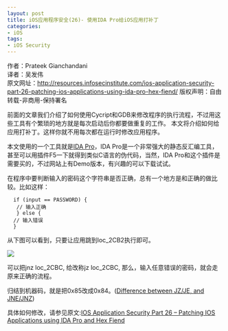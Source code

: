 ```yaml
---
layout: post 
title: iOS应用程序安全(26)- 使用IDA Pro给iOS应用打补丁  
categories: 
- iOS 
tags:   
- iOS Security
---  
```



作者：Prateek Gianchandani  
译者：吴发伟  
原文网址：http://resources.infosecinstitute.com/ios-application-security-part-26-patching-ios-applications-using-ida-pro-hex-fiend/ 
版权声明：自由转载-非商用-保持署名
 
 
 
前面的文章我们介绍了如何使用Cycript和GDB来修改程序的执行流程，不过用这些工具有个繁琐的地方就是每次启动后你都要做重复的工作。
本文将介绍如何给应用打补丁。这样你就不用每次都在运行时修改应用程序。

本文使用的一个工具就是[IDA Pro][1]，IDA Pro是一个非常强大的静态反汇编工具，甚至可以用插件F5一下就得到类似C语言的伪代码，当然，IDA Pro和这个插件是需要买的，不过网站上有Demo版本，有兴趣的可以下载试试。

在程序中要判断输入的密码这个字符串是否正确，总有一个地方是和正确的做比较。比如这样：
<pre><code>  if (input == PASSWORD) {
   // 输入正确
   } else {
  // 输入错误
  }
</code></pre>


从下图可以看到，只要让应用跳到loc_2CB2执行即可。

![](http://2we26u4fam7n16rz3a44uhbe1bq2.wpengine.netdna-cdn.com/wp-content/uploads/121513_1608_IOSApplicat9.png )



可以把jnz loc_2CBC, 给改称jz loc_2CBC, 那么，输入任意错误的密码，就会走原来正确的流程。

归结到机器码，就是把0x85改成0x84。([Difference between JZ/JE, and JNE/JNZ][3])

具体如何修改，请参见原文:[IOS Application Security Part 26 – Patching IOS Applications using IDA Pro and Hex Fiend][2]


[1]:https://hex-rays.com/products/ida/index.shtml 
[2]:http://resources.infosecinstitute.com/ios-application-security-part-26-patching-ios-applications-using-ida-pro-hex-fiend/ 
[3]:http://stackoverflow.com/questions/14267081/difference-between-jz-je-and-jne-jnz












